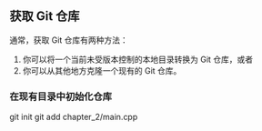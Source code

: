 ## 获取 Git 仓库

通常，获取 Git 仓库有两种方法：
1. 你可以将一个当前未受版本控制的本地目录转换为 Git 仓库，或者
2. 你可以从其他地方克隆一个现有的 Git 仓库。

### 在现有目录中初始化仓库
git init
git add chapter_2/main.cpp
